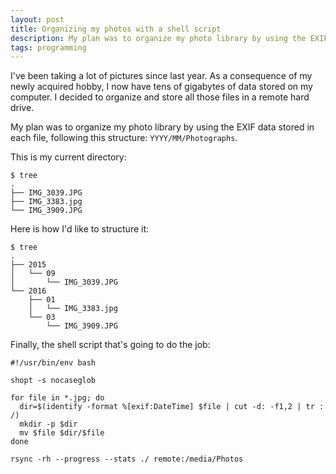 ```yaml
---
layout: post
title: Organizing my photos with a shell script
description: My plan was to organize my photo library by using the EXIF data stored in each file.
tags: programming
---
```


I've been taking a lot of pictures since last year. As a consequence of my
newly acquired hobby, I now have tens of gigabytes of data stored on my
computer. I decided to organize and store all those files in a remote hard
drive.

My plan was to organize my photo library by using the EXIF data stored in each
file, following this structure: `YYYY/MM/Photographs`.

This is my current directory:

```shell
$ tree
.
├── IMG_3039.JPG
├── IMG_3383.jpg
└── IMG_3909.JPG
```

Here is how I'd like to structure it:

```shell
$ tree
.
├── 2015
│   └── 09
│       └── IMG_3039.JPG
└── 2016
    ├── 01
    │   └── IMG_3383.jpg
    └── 03
        └── IMG_3909.JPG
```

Finally, the shell script that's going to do the job:

```shell
#!/usr/bin/env bash

shopt -s nocaseglob

for file in *.jpg; do
  dir=$(identify -format %[exif:DateTime] $file | cut -d: -f1,2 | tr : /)
  mkdir -p $dir
  mv $file $dir/$file
done

rsync -rh --progress --stats ./ remote:/media/Photos
```
